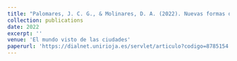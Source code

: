 ```yaml
---
title: "Palomares, J. C. G., & Molinares, D. A. (2022). Nuevas formas de movilidad en la ciudad. In El mundo visto de las ciudades (pp. 583-590). Tirant Humanidades."
collection: publications
date: 2022
excerpt: ''
venue: 'El mundo visto de las ciudades'
paperurl: 'https://dialnet.unirioja.es/servlet/articulo?codigo=8785154'
---
```

